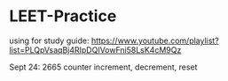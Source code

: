 # LEET-Practice

using for study guide: <link>https://www.youtube.com/playlist?list=PLQpVsaqBj4RIpDQIVowFni58LsK4cM9Qz</link>

Sept 24: 2665 counter increment, decrement, reset
